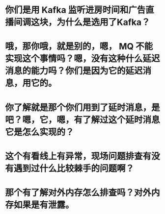 # 你们是用 Kafka 监听进房时间和广告直播间调这块，为什么是选用了Kafka？
# 哦，那你哦，就是别的，嗯， MQ 不能实现这个事情吗？嗯，没有这种什么延迟消息的能力吗？你们是因为它的延迟消息，用它的。
# 你了解就是那个你们用到了延时消息，是吧？嗯，它，嗯，有了解过这个延时消息它是怎么实现的？
# 这个有看线上有异常，现场问题排查有没有遇到过什么比较棘手的问题啊？
# 那个有了解对外内存怎么排查吗？对外内存如果是有泄露。